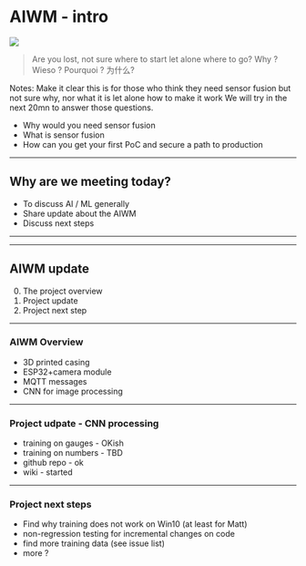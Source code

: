# AIWM - intro

![](../static/img/maze_with_help_grey.png)

> Are you lost, not sure where to start let alone where to go?
Why ? Wieso ? Pourquoi ? 为什么?


Notes: Make it clear this is for those who think they need sensor fusion but not sure why, nor what it is let alone how to make it work
We will try in the next 20mn to answer those questions.
* Why would you need sensor fusion
* What is sensor fusion
* How can you get your first PoC and secure a path to production

---

## Why are we meeting today?

* To discuss AI / ML generally
* Share update about the AIWM
* Discuss next steps

----

<!-- .slide: data-background-iframe="https://matt-chv.github.io/AIWaterMeter/reveal/ai_news.html#/" data-background-interactive-->

<div style="position: absolute; width: 30%; right: -400px; box-shadow: 0 1px 4px rgba(0,0,0,0.5), 0 5px 25px rgba(0,0,0,0.2); background-color: rgba(0, 0, 0, 0.9); color: #fff; padding: 20px; font-size: 20px; text-align: left;">
    <h2>mmWave and vision fusion in ROS </h2>
  <ul> 
    <li> Why re-invent the wheel? </li></span>
    <span class="fragment"><li> Reveal is cool - allows slideset nesting </li></span>
    <span class="fragment"><li> MVC: keep data and rendering separate </li></span>
    <span class="fragment"><li> ...  </li></span>
  </ul>
</div>

---

## AIWM update

0. The project overview <!-- .element: class="fragment" data-fragment-index="1" -->
1. Project update <!-- .element: class="fragment" data-fragment-index="2" -->
2. Project next step <!-- .element: class="fragment" data-fragment-index="3" -->

----

### AIWM Overview

* 3D printed casing
* ESP32+camera module
* MQTT messages
* CNN for image processing

----

### Project udpate - CNN processing

* training on gauges - OKish
* training on numbers - TBD
* github repo - ok
* wiki - started

----

### Project next steps

* Find why training does not work on Win10 (at least for Matt)
* non-regression testing for incremental changes on code
* find more training data (see issue list)
* more ?

